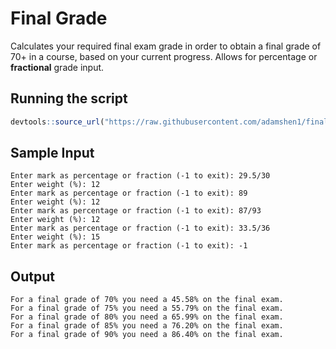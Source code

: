 # Final Grade
Calculates your required final exam grade in order to obtain a final grade of 70+ in a course, based on your current progress. Allows for percentage or **fractional** grade input.

## Running the script

```r
devtools::source_url("https://raw.githubusercontent.com/adamshen1/final-grade/master/final-grade.R")
```

## Sample Input

```
Enter mark as percentage or fraction (-1 to exit): 29.5/30
Enter weight (%): 12
Enter mark as percentage or fraction (-1 to exit): 89
Enter weight (%): 12
Enter mark as percentage or fraction (-1 to exit): 87/93
Enter weight (%): 12
Enter mark as percentage or fraction (-1 to exit): 33.5/36
Enter weight (%): 15
Enter mark as percentage or fraction (-1 to exit): -1
```

## Output

```
For a final grade of 70% you need a 45.58% on the final exam.
For a final grade of 75% you need a 55.79% on the final exam.
For a final grade of 80% you need a 65.99% on the final exam.
For a final grade of 85% you need a 76.20% on the final exam.
For a final grade of 90% you need a 86.40% on the final exam.
```
